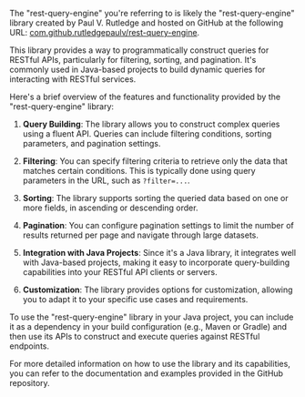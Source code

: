 The "rest-query-engine" you're referring to is likely the "rest-query-engine" library created by Paul V. Rutledge and hosted on GitHub at the following URL: [com.github.rutledgepaulv/rest-query-engine](https://github.com/rutledgepaulv/rest-query-engine).

This library provides a way to programmatically construct queries for RESTful APIs, particularly for filtering, sorting, and pagination. It's commonly used in Java-based projects to build dynamic queries for interacting with RESTful services.

Here's a brief overview of the features and functionality provided by the "rest-query-engine" library:

1. **Query Building**: The library allows you to construct complex queries using a fluent API. Queries can include filtering conditions, sorting parameters, and pagination settings.

2. **Filtering**: You can specify filtering criteria to retrieve only the data that matches certain conditions. This is typically done using query parameters in the URL, such as `?filter=...`.

3. **Sorting**: The library supports sorting the queried data based on one or more fields, in ascending or descending order.

4. **Pagination**: You can configure pagination settings to limit the number of results returned per page and navigate through large datasets.

5. **Integration with Java Projects**: Since it's a Java library, it integrates well with Java-based projects, making it easy to incorporate query-building capabilities into your RESTful API clients or servers.

6. **Customization**: The library provides options for customization, allowing you to adapt it to your specific use cases and requirements.

To use the "rest-query-engine" library in your Java project, you can include it as a dependency in your build configuration (e.g., Maven or Gradle) and then use its APIs to construct and execute queries against RESTful endpoints.

For more detailed information on how to use the library and its capabilities, you can refer to the documentation and examples provided in the GitHub repository.